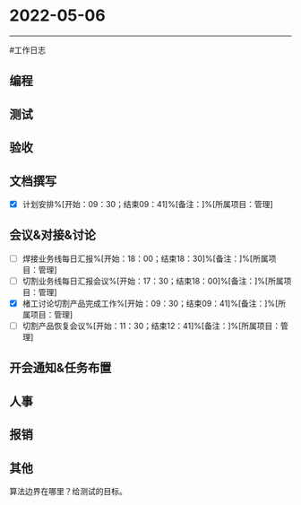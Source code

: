 # 2022-05-06 

---

#工作日志

## 编程



## 测试



## 验收 



## 文档撰写 
- [x] 计划安排%[开始：09：30；结束09：41]%[备注：]%[所属项目：管理]


## 会议&对接&讨论

- [ ] 焊接业务线每日汇报%[开始：18：00；结束18：30]%[备注：]%[所属项目：管理]
- [ ] 切割业务线每日汇报会议%[开始：17：30；结束18：00]%[备注：]%[所属项目：管理]
- [x] 楮工讨论切割产品完成工作%[开始：09：30；结束09：41]%[备注：]%[所属项目：管理]
- [ ] 切割产品恢复会议%[开始：11：30；结束12：41]%[备注：]%[所属项目：管理]

## 开会通知&任务布置



## 人事



## 报销



## 其他



算法边界在哪里？给测试的目标。